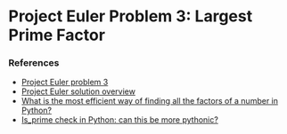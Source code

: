 <h1>Project Euler Problem 3: Largest Prime Factor</h1>

<h3>References</h3>

<ul>
  <li><a href="https://projecteuler.net/overview=003">
    Project Euler problem 3
  </a></li>

  <li><a href="https://projecteuler.net/overview=003">
    Project Euler solution overview
  </a></li>

  <li><a href="https://stackoverflow.com/q/6800193/1690799">
    What is the most efficient way of finding all the factors of a number in Python?
  </a></li>

  <li><a href="https://codereview.stackexchange.com/q/55691/30763">
    Is_prime check in Python: can this be more pythonic?
  </a></li>
</ul>